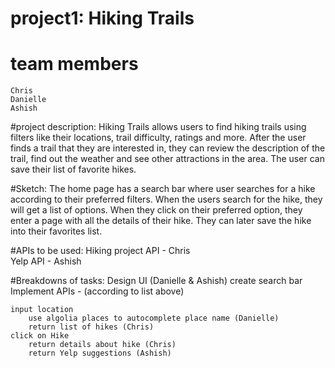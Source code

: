 # project1: Hiking Trails

# team members
    Chris
    Danielle
    Ashish

#project description:
    Hiking Trails allows users to find hiking trails using filters like their locations, trail difficulty, ratings and more. After the user finds a trail that they are interested in, they can review the description of the trail, find out the weather and see other attractions in the area. The user can save their list of favorite hikes. 

#Sketch: 
    The home page has a search bar where user searches for a hike according to their preferred filters. When the users search for the hike, they will get a list of options. When they click on their preferred option, they enter a page with all the details of their hike. They can later save the hike into their favorites list. 

#APIs to be used: 
    Hiking project API - Chris  
    Yelp API - Ashish 
    

#Breakdowns of tasks: 
    Design UI (Danielle & Ashish)
        create search bar
    Implement APIs - (according to list above)

    input location
        use algolia places to autocomplete place name (Danielle)
        return list of hikes (Chris)
    click on Hike
        return details about hike (Chris)
        return Yelp suggestions (Ashish)

      

